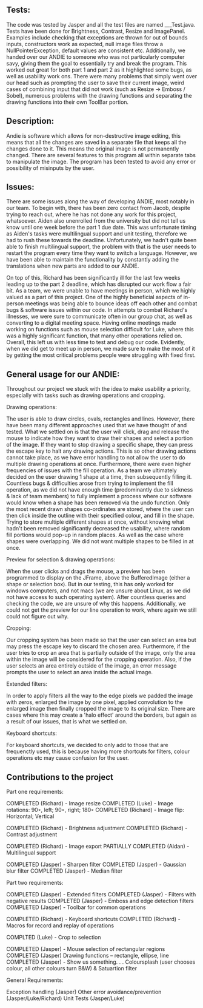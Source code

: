 ## Tests:
The code was tested by Jasper and all the test files are named ___Test.java. Tests have been done for Brightness, Contrast, Resize and ImagePanel. Examples include checking that exceptions are thrown for out of bounds inputs, constructors work as expected, null image files throw a NullPointerException, default values are consistent etc. Additionally, we handed over our ANDIE to someone who was not particularly computer savy, giving them the goal to essentially try and break the program. This worked out great for both part 1 and part 2 as it highlighted some bugs, as well as usability work ons. There were many problems that simply went over our head such as prompting the user to save their current image, weird cases of combining input that did not work (such as Resize -> Emboss / Sobel), numerous problems with the drawing functions and separating the drawing functions into their own ToolBar portion. 

## Description: 

Andie is software which allows for non-destructive image editing, this means that all the changes are saved in a separate file that keeps all the changes done to it. This means the original image is not permanently changed. There are several features to this program all within separate tabs to manipulate the image. The program has been tested to avoid any error or possibility of misinputs by the user. 

## Issues: 

There are some issues along the way of developing ANDIE, most notably in our team. To begin with, there has been zero contact from Jacob, despite trying to reach out, where he has not done any work for this project, whatsoever. Aiden also unenrolled from the university but did not tell us know until one week before the part 1 due date. This was unfortunate timing as Aiden's tasks were multilingual support and unit testing, therefore we had to rush these towards the deadline. Unfortunately, we hadn't quite been able to finish multilingual support, the problem with that is the user needs to restart the program every time they want to switch a language. However, we have been able to maintain the functionality by constantly adding the translations when new parts are added to our ANDIE. 

On top of this, Richard has been significantly ill for the last few weeks leading up to the part 2 deadline, which has disrupted our work flow a fair bit. As a team, we were unable to have meetings in person, which we highly valued as a part of this project. One of the highly beneficial aspects of in-person meetings was being able to bounce ideas off each other and combat bugs & software issues within our code. In attempts to combat Richard's illnesses, we were sure to communicate often in our group chat, as well as converting to a digital meeting space. Having online meetings made working on functions such as mouse selection difficult for Luke, where this was a highly significant function, that many other operations relied on. Overall, this left us with less time to test and debug our code. Evidently, when we did get to meet up in person, we made sure to make the most of it by getting the most critical problems people were struggling with fixed first.  

## General usage for our ANDIE: 

Throughout our project we stuck with the idea to make usability a priority, especially with tasks such as drawing operations and cropping. 

Drawing operations: 

The user is able to draw circles, ovals, rectangles and lines. However, there have been many different approaches used that we have thought of and tested. What we settled on is that the user will click, drag and release the mouse to indicate how they want to draw their shapes and select a portion of the image. If they want to stop drawing a specific shape, they can press the escape key to halt any drawing actions. This is so other drawing actions cannot take place, as we have error handling to not allow the user to do multiple drawing operations at once. Furthermore, there were even higher frequencies of issues with the fill operation. As a team we ultimately decided on the user drawing 1 shape at a time, then subsequently filling it. Countless bugs & difficulties arose from trying to implement the fill operation, as we did not have enough time (predominantly due to sickness & lack of team members) to fully implement a process where our software would know when a shape has been removed via the undo function. Only the most recent drawn shapes co-ordinates are stored, where the user can then click inside the outline with their specified colour, and fill in the shape. Trying to store multiple different shapes at once, without knowing what hadn't been removed significantly decreased the usability, where random fill portions would pop-up in random places. As well as the case where shapes were overlapping. We did not want multiple shapes to be filled in at once.  

Preview for selection & drawing operations: 

When the user clicks and drags the mouse, a preview has been programmed to display on the JFrame, above the BufferedImage (either a shape or selection box). But in our testing, this has only worked for windows computers, and not macs (we are unsure about Linux, as we did not have access to such operating system). After countless queries and checking the code, we are unsure of why this happens. Additionally, we could not get the preview for our line operation to work, where again we still could not figure out why. 

Cropping: 

Our cropping system has been made so that the user can select an area but may press the escape key to discard the chosen area. Furthermore, if the user tries to crop an area that is partially outside of the image, only the area within the image will be considered for the cropping operation. Also, if the user selects an area entirely outside of the image, an error message prompts the user to select an area inside the actual image. 

Extended filters: 

In order to apply filters all the way to the edge pixels we padded the image with zeros, enlarged the image by one pixel, applied convolution to the enlarged image then finally cropped the image to its original size. There are cases where this may create a 'halo effect' around the borders, but again as a result of our issues, that is what we settled on. 

Keyboard shortcuts:

For keyboard shortcuts, we decided to only add to those that are frequenctly used, this is because having more shortcuts for filters, colour operations etc may cause confusion for the user.

## Contributions to the project

Part one requirements:

COMPLETED (Richard) - Image resize
COMPLETED (Luke) - Image rotations: 90◦, left; 90◦, right; 180◦
COMPLETED (Richard) - Image flip: Horizontal; Vertical

COMPLETED (Richard) - Brightness adjustment
COMPLETED (Richard) - Contrast adjustment

COMPLETED (Richard) - Image export
PARTIALLY COMPLETED (Aidan) - Multilingual support

COMPLETED (Jasper) - Sharpen filter
COMPLETED (Jasper) - Gaussian blur filter
COMPLETED (Jasper) - Median filter

Part two requirements:

COMPLETED (Jasper) - Extended filters
COMPLETED (Jasper) - Filters with negative results 
COMPLETED (Jasper) - Emboss and edge detection filters 
COMPLETED (Jasper) - Toolbar for common operations

COMPLETED (Richard) - Keyboard shortcuts
COMPLETED (Richard) - Macros for record and replay of operations 

COMPLTED (Luke) - Crop to selection

COMPLETED (Jasper) - Mouse selection of rectangular regions
COMPLETED (Jasper) Drawing functions – rectangle, ellipse, line
COMPLETED (Jasper) - Show us something. . . Coloursplash (user chooses colour, all other colours turn B&W) & Satuartion filter

General Requirements:

Exception handling (Jasper)
Other error avoidance/prevention (Jasper/Luke/Richard)
Unit Tests (Jasper/Luke)